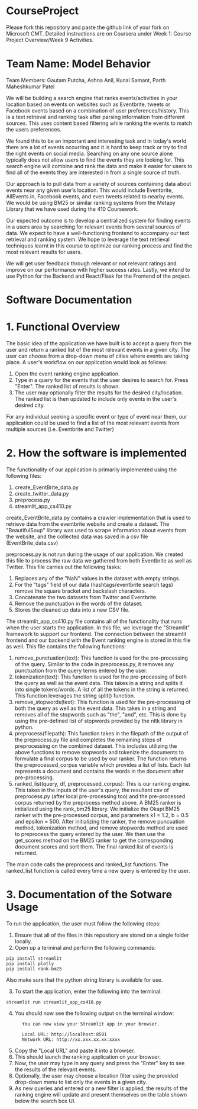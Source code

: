 # CourseProject

Please fork this repository and paste the github link of your fork on Microsoft CMT. Detailed instructions are on Coursera under Week 1: Course Project Overview/Week 9 Activities.

# Team Name: Model Behavior
Team Members: Gautam Putcha, Ashna Anil, Kunal Samant, Parth Maheshkumar Patel


We will be building a search engine that ranks events/activities in your location based on events on websites such as Eventbrite, tweets or Facebook events based on a combination of user preferences/history. This is a text retrieval and ranking task after parsing information from different sources. This uses content based filtering while ranking the events to match the users preferences. 

We found this to be an important and interesting task and in today's world there are a lot of events occurring and it is hard to keep track or try to find the right events on social media. Searching on any one source alone typically does not allow users to find the events they are looking for. This search engine will combine and rank the data and make it easier for users to find all of the events they are interested in from a single source of truth.

Our approach is to pull data from a variety of sources containing data about events near any given user’s location. This would include Eventbrite, AllEvents.in, Facebook events, and even tweets related to nearby events. We would be using BM25 or similar ranking systems from the Metapy Library that we have used during the 410 Coursework.

Our expected outcome is to develop a centralized system for finding events in a users area by searching for relevant events from several sources of data. We expect to have a well-functioning frontend to accompany our text retrieval and ranking system. We hope to leverage the text retrieval techniques learnt in this course to optimize our ranking process and find the most relevant results for users.

We will get user feedback through relevant or not relevant ratings and improve on our performance with higher success rates. Lastly, we intend to use Python for the Backend and React/Flask for the Frontend of the project.

# Software Documentation

# 1. Functional Overview
The basic idea of the application we have built is to accept a query from the user and return a ranked list of the most relevant events in a given city. The user can choose from a drop-down menu of cities where events are taking place. A user's workflow on our application would look as follows:
1. Open the event ranking engine application.
2. Type in a query for the events that the user desires to search for. Press "Enter". The ranked list of results is shown.
3. The user may optionally filter the results for the desired city/location. The ranked list is then updated to include only events in the user's desired city.

For any individual seeking a specific event or type of event near them, our application could be used to find a list of the most relevant events from multiple sources (i.e. Eventbrite and Twitter)

# 2. How the software is implemented
The functionality of our application is primarily implemented using the following files:
1. create_EventBrite_data.py
2. create_twitter_data.py
3. preprocess.py
4. streamlit_app_cs410.py

create_EventBrite_data.py contains a crawler implementation that is used to retrieve data from the eventbrite website and create a dataset. The "BeautifulSoup" library was used to scrape information about events from the website, and the collected data was saved in a csv file (EventBrite_data.csv)

preprocess.py is not run during the usage of our application. We created this file to process the raw data we gathered from both Eventbrite as well as Twitter. This file carries out the following tasks:
1. Replaces any of the "NaN" values in the dataset with empty strings.
2. For the "tags" field of our data (hashtags/eventbrite search tags) remove the square bracket and backslash characters.
3. Concatenate the two datasets from Twitter and Eventbrite.
4. Remove the punctuation in the words of the dataset.
5. Stores the cleaned up data into a new CSV file.

The streamlit_app_cs410.py file contains all of the functionality that runs when the user starts the application. In this file, we leverage the "Streamlit" framework to support our frontend. The connection between the streamlit frontend and our backend with the Event ranking engine is stored in this file as well. This file contains the following functions:
1. remove_punctuation(text): This function is used for the pre-processing of the query. Similar to the code in preprocess.py, it removes any punctuation from the query terms entered by the user.
2. tokenization(text): This function is used for the pre-processing of both the query as well as the event data. This takes in a string and splits it into single tokens/words. A list of all the tokens in the string is returned. This function leverages the string split() function.
3. remove_stopwords(text): This function is used for the pre-processing of both the query as well as the event data. This takes in a string and removes all of the stopwords such as "the", "and", etc. This is done by using the pre-defined list of stopwords provided by the nltk library in python.
4. preprocess(filepath): This function takes in the filepath of the output of the preprocess.py file and completes the remaining steps of preprocessing on the combined dataset. This includes utilizing the above functions to remove stopwords and tokenize the documents to formulate a final corpus to be used by our ranker. The function returns the preprocessed_corpus variable which provides a list of lists. Each list represents a document and contains the words in the document after pre-processing.
5. ranked_list(query, df, preprocessed_corpus): This is our ranking engine. This takes in the inputs of the user's query, the resultant csv of preprocess.py (after local pre-processing too) and the pre-processed corpus returned by the preprocess method above. A BM25 ranker is initialized using the rank_bm25 library. We initialize the Okapi BM25 ranker with the pre-processed corpus, and parameters k1 = 1.2, b = 0.5 and epsilon = 500. After initializing the ranker, the remove puncuation method, tokenization method, and remove stopwords method are used to preprocess the query entered by the user. We then use the get_scores method on the BM25 ranker to get the corresponding document scores and sort them. The final ranked list of events is returned.

The main code calls the preprocess and ranked_list functions. The ranked_list function is called every time a new query is entered by the user.

# 3. Documentation of the Sotware Usage
To run the application, the user must follow the following steps:
1. Ensure that all of the files in this repository are stored on a single folder locally.
2. Open up a terminal and perform the following commands:
```
pip install streamlit
pip install plotly
pip install rank-bm25
```
Also make sure that the python string library is available for use.

3. To start the application, enter the following into the terminal:
```
streamlit run streamlit_app_cs410.py
```
4. You should now see the following output on the terminal window:
```
	  You can now view your Streamlit app in your browser.
	
	  Local URL: http://localhost:8501
	  Network URL: http://xx.xxx.xx.xx:xxxx
```
5. Copy the "Local URL" and paste it into a browser.
6. This should launch the ranking application on your browser.
7. Now, the user may type in any query and press the "Enter" key to see the results of the relevant events.
8. Optionally, the user may choose a location filter using the provided drop-down menu to list only the events in a given city.
9. As new queries and entered or a new filter is applied, the results of the ranking engine will update and present themselves on the table shown below the search box UI.
